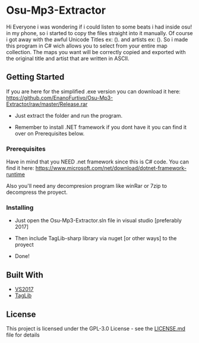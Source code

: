 # Osu-Mp3-Extractor

Hi Everyone i was wondering if i could listen to some beats i had inside osu! in my phone, so i started to copy the files straight into it manually. Of course i got away with the awful Unicode Titles ex: (). and artists ex: (). So i made this program in C# wich allows you to select from your entire map collection. The maps you want will be correctly copied and exported with the original title and artist that are written in ASCII.

## Getting Started

If you are here for the simplified .exe version you can download it here:
https://github.com/EnanoFurtivo/Osu-Mp3-Extractor/raw/master/Release.rar

- Just extract the folder and run the program.

- Remember to install .NET framework if you dont have it you can find it over on Prerequisites below.

### Prerequisites

Have in mind that you NEED .net framework since this is C# code. You can find it here:
https://www.microsoft.com/net/download/dotnet-framework-runtime

Also you'll need any decompresion program like winRar or 7zip to decompress the proyect.

### Installing

- Just open the Osu-Mp3-Extractor.sln file in visual studio [preferably 2017]

- Then include TagLib-sharp library via nuget [or other ways] to the proyect

- Done!

## Built With

* [VS2017](https://visualstudio.microsoft.com/)
* [TagLib](https://taglib.org/)

## License

This project is licensed under the GPL-3.0 License - see the [LICENSE.md](LICENSE.md) file for details